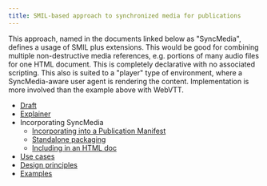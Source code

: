 ```yaml
---
title: SMIL-based approach to synchronized media for publications
---
```


This approach, named in the documents linked below as "SyncMedia", defines a usage of SMIL plus extensions. This would be good for combining multiple non-destructive media references, e.g. portions of many audio files for one HTML document. This is completely declarative with no associated scripting. This also is suited to a "player" type of environment, where a SyncMedia-aware user agent is rendering the content. Implementation is more involved than the example above with WebVTT.

* [Draft](sync-media.html)
* [Explainer](explainer.html)
* Incorporating SyncMedia
    * [Incorporating into a Publication Manifest](incorporating-into-pubmanifest.html)
    * [Standalone packaging](standalone-packaging.html)
    * [Including in an HTML doc](including-in-html.html)
* [Use cases](use-cases.html)
* [Design principles](design-principles.html)
* [Examples](examples.html)    
